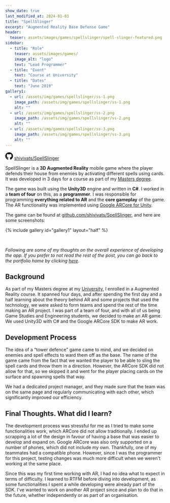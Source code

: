 ```yaml
---
show_date: true
last_modified_at: 2024-01-03
title: "SpellSlinger"
excerpt: "Augmented Reality Base Defense Game"
header:
  teaser: assets/images/games/spellslinger/spell-slinger-featured.png
sidebar:
  - title: "Role"
    teaser: assets/images/games/
    image_alt: "logo"
    text: "Lead Programmer"
  - title: "Event"
    text: "Course at University"
  - title: "Dates"
    text: "June 2019"
gallery1:
  - url: /assets/img/games/spellslinger/ss-1.png
    image_path: /assets/img/games/spellslinger/ss-1.png
    alt: ""
  - url: /assets/img/games/spellslinger/ss-2.png
    image_path: /assets/img/games/spellslinger/ss-2.png
    alt: ""
  - url: /assets/img/games/spellslinger/ss-3.png
    image_path: /assets/img/games/spellslinger/ss-3.png
    alt: ""
---
```


<img src="/assets/icons/github.svg" width="24" height="24"> [shivivats/SpellSlinger](https://github.com/shivivats/SpellSlinger)

SpellSlinger is a **3D Augmented Reality** mobile game where the player defends their house from enemies by activating different spells using cards. It was developed in 3 days for a course as part of my [Masters degree](https://www.aau.at/en/studien/master-game-studies-and-engineering/).

The game was built using the **Unity3D** engine and written in **C#**. I worked in a **team of four** on this, as a **programmer**. I was responsible for programming **everything related to AR** and the **core gameplay** of the game. The AR functionality was implemented using [Google ARCore for Unity](https://unity3d.com/partners/google/arcore).

The game can be found at [github.com/shivivats/SpellSlinger](https://github.com/shivivats/SpellSlinger), and here are some screenshots:

<!-- <iframe width="560" height="315" src="" title="" frameborder="0" allowfullscreen></iframe> -->

{% include gallery id="gallery1" layout="half" %}
<!-- caption="This is a sample gallery to go along with this case study." -->

<br/>

*Following are some of my thoughts on the overall experience of developing the app. If you prefer to not read the rest of the post, you can go back to the portfolio home by clicking [here](/portfolio).*


## Background

As part of my Masters degree at my [University](https://www.aau.at/), I enrolled in a Augmented Reality course. It spanned four days, and after spending the first day and a half learning about the theory behind AR and some projects that used the technology, we were asked to form teams and spend the rest of the time making an AR project. I was part of a team of four, and with all of us being Game Studies and Engineering students, we decided to make an AR game. We used Unity3D with C# and the Google ARCore SDK to make AR work.

## Development Process

The idea of a “tower defence” game came to mind, and we decided on enemies and spell effects to ward them off as the base. The name of the game came from the fact that we wanted the player to be able to sling the spell cards and throw them in a direction. However, the ARCore SDK did not allow for that, so we skipped it and went for the player placing cards on the surface and spawning spells that way.

We had a dedicated project manager, and they made sure that the team was on the same page and regularly communicating with each other, which significantly improved our efficiency.

## Final Thoughts. What did I learn?

The development process was stressful for me as I tried to make some functionalities work, which ARCore did not allow traditionally. I ended up scrapping a lot of the design in favour of having a base that was easier to develop and expand on. Google ARCore was also only supported on a number of phones, which did not include my own. Thankfully, one of my teammates had a compatible phone. However, since I was the programmer for this project, testing changes was much more difficult when we weren't working at the same place.

Since this was my first time working with AR, I had no idea what to expect in terms of difficulty. I learned to RTFM before diving into development, as some functionalities I spent a while developing were already part of the SDK. I've wanted to work on another AR project since and plan to do that in the future, whether independently or as part of an organisation.